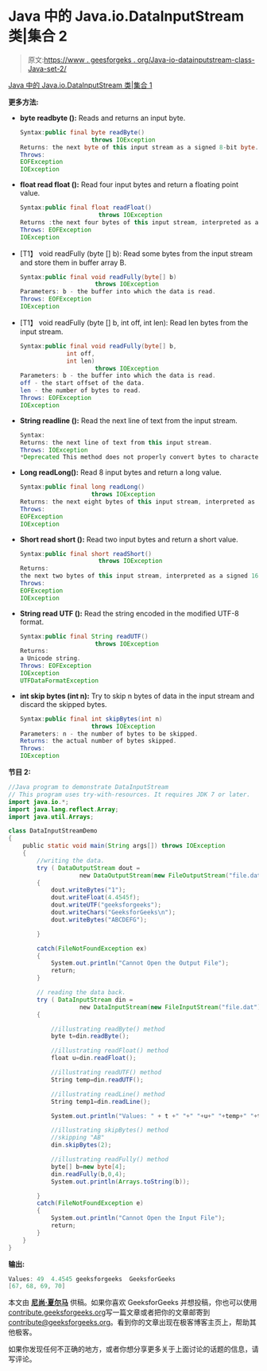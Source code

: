 # Java 中的 Java.io.DataInputStream 类|集合 2

> 原文:[https://www . geesforgeks . org/Java-io-datainputstream-class-Java-set-2/](https://www.geeksforgeeks.org/java-io-datainputstream-class-java-set-2/)

[Java 中的 Java.io.DataInputStream 类|集合 1](https://www.geeksforgeeks.org/java-io-datainputstream-class-java-set-1/)

**更多方法:**

*   **byte readbyte ():** Reads and returns an input byte.

    ```java
    Syntax:public final byte readByte()
                        throws IOException
    Returns: the next byte of this input stream as a signed 8-bit byte.
    Throws:
    EOFException
    IOException 

    ```

*   **float read float ():** Read four input bytes and return a floating point value.

    ```java
    Syntax:public final float readFloat()
                          throws IOException
    Returns :the next four bytes of this input stream, interpreted as a float.
    Throws: EOFException 
    IOException
    ```

*   [T1】 void readFully (byte [] b): Read some bytes from the input stream and store them in buffer array B.

    ```java
    Syntax:public final void readFully(byte[] b)
                         throws IOException
    Parameters: b - the buffer into which the data is read.
    Throws: EOFException
    IOException
    ```

*   [T1】 void readFully (byte [] b, int off, int len): Read len bytes from the input stream.

    ```java
    Syntax:public final void readFully(byte[] b,
                 int off,
                 int len)
                         throws IOException
    Parameters: b - the buffer into which the data is read.
    off - the start offset of the data.
    len - the number of bytes to read.
    Throws: EOFException 
    IOException
    ```

*   **String readline ():** Read the next line of text from the input stream.

    ```java
    Syntax:
    Returns: the next line of text from this input stream.
    Throws: IOException
    *Deprecated This method does not properly convert bytes to characters.*

    ```

*   **Long readLong():** Read 8 input bytes and return a long value.

    ```java
    Syntax:public final long readLong()
                        throws IOException
    Returns: the next eight bytes of this input stream, interpreted as a long.
    Throws:
    EOFException
    IOException
    ```

*   **Short read short ():** Read two input bytes and return a short value.

    ```java
    Syntax:public final short readShort()
                          throws IOException
    Returns:
    the next two bytes of this input stream, interpreted as a signed 16-bit number.
    Throws:
    EOFException
    IOException
    ```

*   **String read UTF ():** Read the string encoded in the modified UTF-8 format.

    ```java
    Syntax:public final String readUTF()
                         throws IOException
    Returns:
    a Unicode string.
    Throws: EOFException 
    IOException
    UTFDataFormatException 

    ```

*   **int skip bytes (int n):** Try to skip n bytes of data in the input stream and discard the skipped bytes.

    ```java
    Syntax:public final int skipBytes(int n)
                        throws IOException
    Parameters: n - the number of bytes to be skipped.
    Returns: the actual number of bytes skipped.
    Throws:
    IOException
    ```

**节目 2:**

```java
//Java program to demonstrate DataInputStream
// This program uses try-with-resources. It requires JDK 7 or later.
import java.io.*;
import java.lang.reflect.Array;
import java.util.Arrays;

class DataInputStreamDemo
{
    public static void main(String args[]) throws IOException
    {
        //writing the data.
        try ( DataOutputStream dout =
                    new DataOutputStream(new FileOutputStream("file.dat")) )
        {
            dout.writeBytes("1");
            dout.writeFloat(4.4545f);
            dout.writeUTF("geeksforgeeks");
            dout.writeChars("GeeksforGeeks\n");
            dout.writeBytes("ABCDEFG");

        }

        catch(FileNotFoundException ex)
        {
            System.out.println("Cannot Open the Output File");
            return;
        }

        // reading the data back.
        try ( DataInputStream din =
                    new DataInputStream(new FileInputStream("file.dat")) )
        {

            //illustrating readByte() method
            byte t=din.readByte();

            //illustrating readFloat() method
            float u=din.readFloat();

            //illustrating readUTF() method
            String temp=din.readUTF();

            //illustrating readLine() method
            String temp1=din.readLine();

            System.out.println("Values: " + t +" "+" "+u+" "+temp+" "+temp1 );

            //illustrating skipBytes() method
            //skipping "AB"
            din.skipBytes(2);

            //illustrating readFully() method
            byte[] b=new byte[4];
            din.readFully(b,0,4);
            System.out.println(Arrays.toString(b));

        }
        catch(FileNotFoundException e)
        {
            System.out.println("Cannot Open the Input File");
            return;
        }
    }
}
```

**输出:**

```java
Values: 49  4.4545 geeksforgeeks  GeeksforGeeks 
[67, 68, 69, 70]
```

本文由 **[尼尚·夏尔马](https://www.facebook.com/ChippingEye2766)** 供稿。如果你喜欢 GeeksforGeeks 并想投稿，你也可以使用[contribute.geeksforgeeks.org](http://www.contribute.geeksforgeeks.org)写一篇文章或者把你的文章邮寄到 contribute@geeksforgeeks.org。看到你的文章出现在极客博客主页上，帮助其他极客。

如果你发现任何不正确的地方，或者你想分享更多关于上面讨论的话题的信息，请写评论。